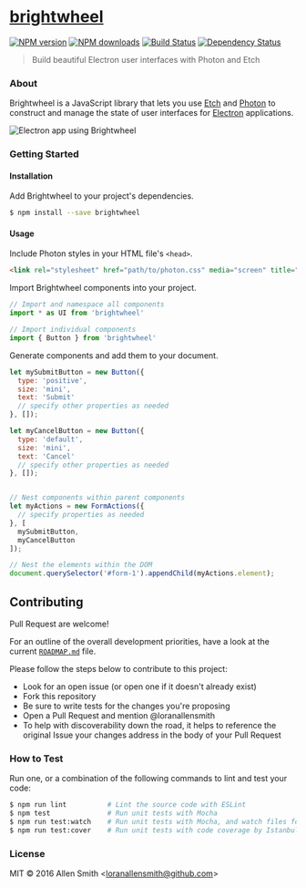 # [brightwheel](https://github.com/loranallensmith/brightwheel)

[![NPM version](http://img.shields.io/npm/v/brightwheel.svg?style=flat-square)](https://www.npmjs.com/package/brightwheel)
[![NPM downloads](http://img.shields.io/npm/dm/brightwheel.svg?style=flat-square)](https://www.npmjs.com/package/brightwheel)
[![Build Status](http://img.shields.io/travis/loranallensmith/brightwheel/master.svg?style=flat-square)](https://travis-ci.org/loranallensmith/brightwheel)
[![Dependency Status](http://img.shields.io/david/loranallensmith/brightwheel.svg?style=flat-square)](https://david-dm.org/loranallensmith/brightwheel)

> Build beautiful Electron user interfaces with Photon and Etch

### About

Brightwheel is a JavaScript library that lets you use [Etch](https://github.com/atom/etch) and [Photon](http://photonkit.com/) to construct and manage the state of user interfaces for [Electron](https://electron.atom.io) applications.

![Electron app using Brightwheel](https://cloud.githubusercontent.com/assets/3477155/18810114/c9912f0a-825b-11e6-822f-39e4d238571e.png)



### Getting Started

#### Installation

Add Brightwheel to your project's dependencies.
```sh
$ npm install --save brightwheel
```

#### Usage

Include Photon styles in your HTML file's `<head>`.
```html
<link rel="stylesheet" href="path/to/photon.css" media="screen" title="no title">
```

Import Brightwheel components into your project.
```javascript
// Import and namespace all components
import * as UI from 'brightwheel'

// Import individual components
import { Button } from 'brightwheel'

```

Generate components and add them to your document.
```javascript
let mySubmitButton = new Button({
  type: 'positive',
  size: 'mini',
  text: 'Submit'
  // specify other properties as needed
}, []);

let myCancelButton = new Button({
  type: 'default',
  size: 'mini',
  text: 'Cancel'
  // specify other properties as needed
}, []);


// Nest components within parent components
let myActions = new FormActions({
  // specify properties as needed
}, [
  mySubmitButton,
  myCancelButton
]);

// Nest the elements within the DOM
document.querySelector('#form-1').appendChild(myActions.element);

```

## Contributing

Pull Request are welcome!

For an outline of the overall development priorities, have a look at the current [`ROADMAP.md`](https://github.com/loranallensmith/brightwheel/blob/master/ROADMAP.md) file.

Please follow the steps below to contribute to this project:
- Look for an open issue (or open one if it doesn't already exist)
- Fork this repository
- Be sure to write tests for the changes you're proposing
- Open a Pull Request and mention @loranallensmith
- To help with discoverability down the road, it helps to reference the original Issue your changes address in the body of your Pull Request


### How to Test

Run one, or a combination of the following commands to lint and test your code:

```sh
$ npm run lint          # Lint the source code with ESLint
$ npm test              # Run unit tests with Mocha
$ npm run test:watch    # Run unit tests with Mocha, and watch files for changes
$ npm run test:cover    # Run unit tests with code coverage by Istanbul
```


### License

MIT © 2016 Allen Smith &lt;loranallensmith@github.com&gt;
